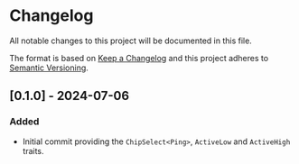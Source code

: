 # Changelog

All notable changes to this project will be documented in this file.

The format is based on [Keep a Changelog](http://keepachangelog.com/)
and this project adheres to [Semantic Versioning](http://semver.org/).

## [0.1.0] - 2024-07-06

[v0.1.0]: https://github.com/sunsided/chip-select/releases/tag/v0.1.0

### Added

- Initial commit providing the `ChipSelect<Ping>`, `ActiveLow` and `ActiveHigh` traits.

